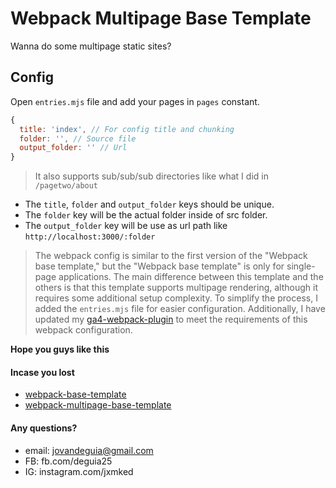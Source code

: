 # Webpack Multipage Base Template

Wanna do some multipage static sites?

## Config

Open `entries.mjs` file and add your pages in `pages` constant.

```js
{
  title: 'index', // For config title and chunking
  folder: '', // Source file
  output_folder: '' // Url
}
```

> It also supports sub/sub/sub directories like what I did in `/pagetwo/about`

- The `title`, `folder` and `output_folder` keys should be unique.
- The `folder` key will be the actual folder inside of src folder.
- The `output_folder` key will be use as url path like `http://localhost:3000/:folder`

> The webpack config is similar to the first version of the "Webpack base template,"
> but the "Webpack base template" is only for single-page applications. The main
> difference between this template and the others is that this template supports
> multipage rendering, although it requires some additional setup complexity. To
> simplify the process, I added the `entries.mjs` file for easier configuration.
> Additionally, I have updated my [ga4-webpack-plugin](https://www.npmjs.com/package/ga4-webpack-plugin)
> to meet the requirements of this webpack configuration.

**Hope you guys like this**

#### Incase you lost

- [webpack-base-template](https://github.com/jxmked/webpack-base-template)
- [webpack-multipage-base-template](https://github.com/jxmked/webpack-multipage-base-template)

#### Any questions?

- email: jovandeguia@gmail.com
- FB: fb.com/deguia25
- IG: instagram.com/jxmked
